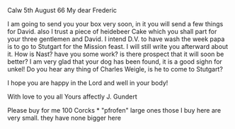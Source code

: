  Calw 5th August 66
My dear Frederic

I am going to send you your box very soon, in it you will send a few things for David. also I trust a piece of heidebeer Cake which you shall part for your three gentlemen and David. I intend D.V. to have wash the week papa is to go to Stutgart for the Mission feast. I will still write you afterward about it. How is Nast? have you some work? is there prospect that it will soon be better? I am very glad that your dog has been found, it is a good sighn for unkel! Do you hear any thing of Charles Weigle, is he to come to Stutgart?

I hope you are happy in the Lord and well in your body!

With love to you all
 Yours affectly
 J. Gundert

Please buy for me 100 Corcks <corks>* "pfrofen" large ones those I buy here are very small. they have none bigger here
